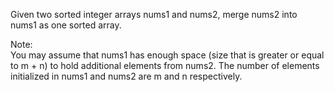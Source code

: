 Given two sorted integer arrays nums1 and nums2, merge nums2 into nums1 as one sorted array.

Note:  
You may assume that nums1 has enough space (size that is greater or equal to m + n) to hold additional elements from nums2. The number of elements initialized in nums1 and nums2 are m and n respectively.
